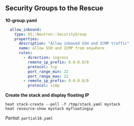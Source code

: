 ## Security Groups to the Rescue

**10-group.yaml**
~~~ yaml
  allow_inbound:
    type: OS::Neutron::SecurityGroup
    properties:
      description: "Allow inbound SSH and ICMP traffic"
      name: allow SSH and ICMP from anywhere
      rules:
        - direction: ingress
          remote_ip_prefix: 0.0.0.0/0
          protocol: tcp
          port_range_min: 22
          port_range_max: 22
        - remote_ip_prefix: 0.0.0.0/0
          protocol: icmp
~~~

**Create the stack and display floating IP**

~~~
heat stack-create --poll -f /tmp/stack.yaml mystack
heat resource-show mystack myfloatingip
~~~

_Partial:_ `partial10.yaml`

<!--
So let's add a security group that allows SSH and ICMP to our template now.
Once it's there create the stack and ping its floating IP address again.
-->

